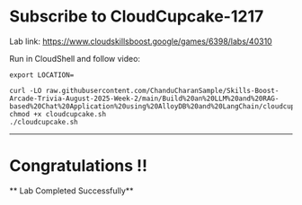 # Subscribe to CloudCupcake-1217


Lab link: https://www.cloudskillsboost.google/games/6398/labs/40310

Run in CloudShell and follow video:

```
export LOCATION=
```

```
curl -LO raw.githubusercontent.com/ChanduCharanSample/Skills-Boost-Arcade-Trivia-August-2025-Week-2/main/Build%20an%20LLM%20and%20RAG-based%20Chat%20Application%20using%20AlloyDB%20and%20LangChain/cloudcupcake.sh
chmod +x cloudcupcake.sh
./cloudcupcake.sh

```
---

# Congratulations !!
** Lab Completed Successfully**
